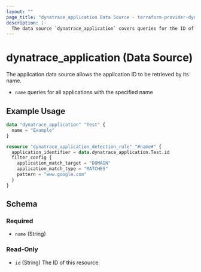 ```yaml
---
layout: ""
page_title: "dynatrace_application Data Source - terraform-provider-dynatrace"
description: |-
  The data source `dynatrace_application` covers queries for the ID of an application based on name
---
```


# dynatrace_application (Data Source)

The application data source allows the application ID to be retrieved by its name.

- `name` queries for all applications with the specified name

## Example Usage

```terraform
data "dynatrace_application" "Test" {
  name = "Example"
}

resource "dynatrace_application_detection_rule" "#name#" {
  application_identifier = data.dynatrace_application.Test.id
  filter_config {
    application_match_target = "DOMAIN" 
    application_match_type = "MATCHES" 
    pattern = "www.google.com" 
  }
}
```

<!-- schema generated by tfplugindocs -->
## Schema

### Required

- `name` (String)

### Read-Only

- `id` (String) The ID of this resource.